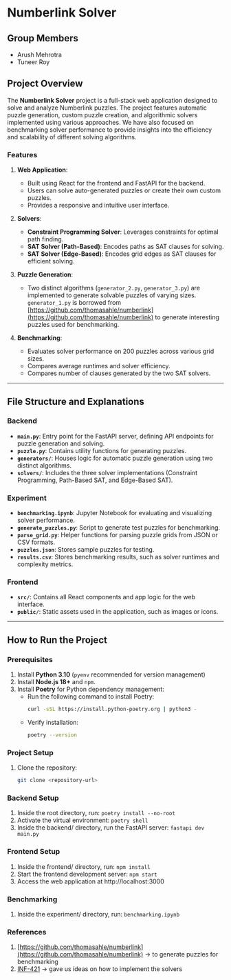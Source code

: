 # Numberlink Solver

## Group Members

- Arush Mehrotra
- Tuneer Roy

## Project Overview

The **Numberlink Solver** project is a full-stack web application designed to solve and analyze Numberlink puzzles. The project features automatic puzzle generation, custom puzzle creation, and algorithmic solvers implemented using various approaches. We have also focused on benchmarking solver performance to provide insights into the efficiency and scalability of different solving algorithms.

### Features

1. **Web Application**:

   - Built using React for the frontend and FastAPI for the backend.
   - Users can solve auto-generated puzzles or create their own custom puzzles.
   - Provides a responsive and intuitive user interface.

2. **Solvers**:

   - **Constraint Programming Solver**: Leverages constraints for optimal path finding.
   - **SAT Solver (Path-Based)**: Encodes paths as SAT clauses for solving.
   - **SAT Solver (Edge-Based)**: Encodes grid edges as SAT clauses for efficient solving.

3. **Puzzle Generation**:

   - Two distinct algorithms (`generator_2.py`, `generator_3.py`) are implemented to generate solvable puzzles of varying sizes. `generator_1.py` is borrowed from [https://github.com/thomasahle/numberlink](https://github.com/thomasahle/numberlink) to generate interesting puzzles used for benchmarking.

4. **Benchmarking**:
   - Evaluates solver performance on 200 puzzles across various grid sizes.
   - Compares average runtimes and solver efficiency.
   - Compares number of clauses generated by the two SAT solvers.

---

## File Structure and Explanations

### Backend

- **`main.py`**: Entry point for the FastAPI server, defining API endpoints for puzzle generation and solving.
- **`puzzle.py`**: Contains utility functions for generating puzzles.
- **`generators/`**: Houses logic for automatic puzzle generation using two distinct algorithms.
- **`solvers/`**: Includes the three solver implementations (Constraint Programming, Path-Based SAT, and Edge-Based SAT).

### Experiment

- **`benchmarking.ipynb`**: Jupyter Notebook for evaluating and visualizing solver performance.
- **`generate_puzzles.py`**: Script to generate test puzzles for benchmarking.
- **`parse_grid.py`**: Helper functions for parsing puzzle grids from JSON or CSV formats.
- **`puzzles.json`**: Stores sample puzzles for testing.
- **`results.csv`**: Stores benchmarking results, such as solver runtimes and complexity metrics.

### Frontend

- **`src/`**: Contains all React components and app logic for the web interface.
- **`public/`**: Static assets used in the application, such as images or icons.

---

## How to Run the Project

### Prerequisites

1. Install **Python 3.10** (`pyenv` recommended for version management)
2. Install **Node.js 18+** and `npm`.
3. Install **Poetry** for Python dependency management:
   - Run the following command to install Poetry:
     ```bash
     curl -sSL https://install.python-poetry.org | python3 -
     ```
   - Verify installation:
     ```bash
     poetry --version
     ```

### Project Setup

1. Clone the repository:
   ```bash
   git clone <repository-url>
   ```

### Backend Setup

1. Inside the root directory, run:
   `poetry install --no-root`
2. Activate the virtual environment:
   `poetry shell`
3. Inside the backend/ directory, run the FastAPI server:
   `fastapi dev main.py`

### Frontend Setup

1. Inside the frontend/ directory, run:
   `npm install`
2. Start the frontend development server:
   `npm start`
3. Access the web application at http://localhost:3000

### Benchmarking

1. Inside the experiment/ directory, run:
   `benchmarking.ipynb`

### References

1. [https://github.com/thomasahle/numberlink](https://github.com/thomasahle/numberlink) -> to generate puzzles for benchmarking
2. [INF-421](https://www.lix.polytechnique.fr/~pilaud/enseignement/TP/DIX/INF421/1819/material/numberlink.pdf) -> gave us ideas on how to implement the solvers
